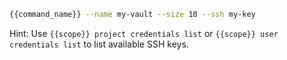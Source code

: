```bash
{{command_name}} --name my-vault --size 10 --ssh my-key
```

Hint: Use ```{{scope}} project credentials list``` or ```{{scope}} user credentials list``` to list available SSH keys.
